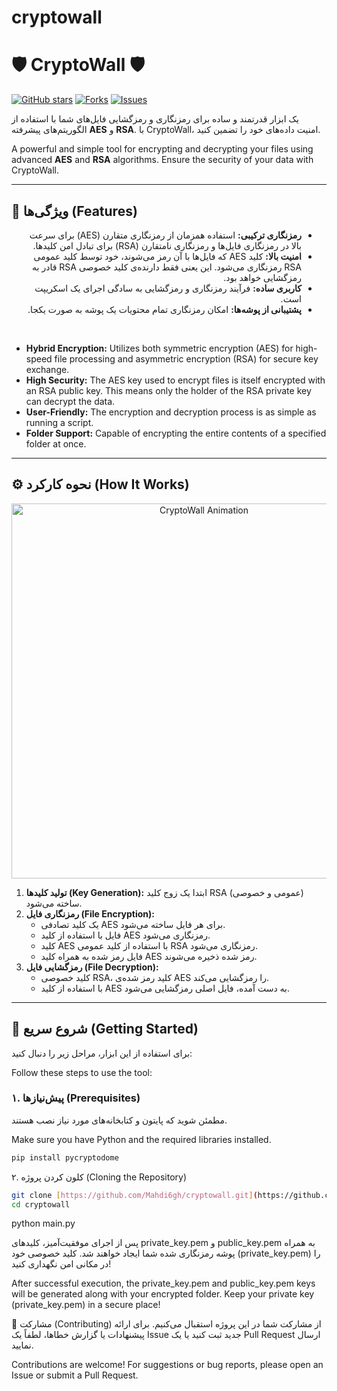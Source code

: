 # cryptowall

# 🛡️ CryptoWall 🛡️

[![GitHub stars](https://img.shields.io/github/stars/Mahdi6gh/cryptowall?style=social)](https://github.com/Mahdi6gh/cryptowall/stargazers)
[![Forks](https://img.shields.io/github/forks/Mahdi6gh/cryptowall?style=social)](https://github.com/Mahdi6gh/cryptowall/network/members)
[![Issues](https://img.shields.io/github/issues/Mahdi6gh/cryptowall)](https://github.com/Mahdi6gh/cryptowall/issues)

یک ابزار قدرتمند و ساده برای رمزنگاری و رمزگشایی فایل‌های شما با استفاده از الگوریتم‌های پیشرفته **AES** و **RSA**. با CryptoWall، امنیت داده‌های خود را تضمین کنید.

A powerful and simple tool for encrypting and decrypting your files using advanced **AES** and **RSA** algorithms. Ensure the security of your data with CryptoWall.

---

## 🌟 ویژگی‌ها (Features)

<div dir="rtl">

- **رمزنگاری ترکیبی:** استفاده همزمان از رمزنگاری متقارن (AES) برای سرعت بالا در رمزنگاری فایل‌ها و رمزنگاری نامتقارن (RSA) برای تبادل امن کلیدها.
- **امنیت بالا:** کلید AES که فایل‌ها با آن رمز می‌شوند، خود توسط کلید عمومی RSA رمزنگاری می‌شود. این یعنی فقط دارنده‌ی کلید خصوصی RSA قادر به رمزگشایی خواهد بود.
- **کاربری ساده:** فرآیند رمزنگاری و رمزگشایی به سادگی اجرای یک اسکریپت است.
- **پشتیبانی از پوشه‌ها:** امکان رمزنگاری تمام محتویات یک پوشه به صورت یکجا.

</div>

<br>

<div dir="ltr">

- **Hybrid Encryption:** Utilizes both symmetric encryption (AES) for high-speed file processing and asymmetric encryption (RSA) for secure key exchange.
- **High Security:** The AES key used to encrypt files is itself encrypted with an RSA public key. This means only the holder of the RSA private key can decrypt the data.
- **User-Friendly:** The encryption and decryption process is as simple as running a script.
- **Folder Support:** Capable of encrypting the entire contents of a specified folder at once.

</div>

---

## ⚙️ نحوه کارکرد (How It Works)

<p align="center">
  <img src="https://i.imgur.com/CHb9SoL.gif" alt="CryptoWall Animation" width="600"/>
</p>

1.  **تولید کلیدها (Key Generation):** ابتدا یک زوج کلید RSA (عمومی و خصوصی) ساخته می‌شود.
2.  **رمزنگاری فایل (File Encryption):**
    - یک کلید تصادفی AES برای هر فایل ساخته می‌شود.
    - فایل با استفاده از کلید AES رمزنگاری می‌شود.
    - کلید AES با استفاده از کلید عمومی RSA رمزنگاری می‌شود.
    - فایل رمز شده به همراه کلید AES رمز شده ذخیره می‌شوند.
3.  **رمزگشایی فایل (File Decryption):**
    - کلید خصوصی RSA، کلید رمز شده‌ی AES را رمزگشایی می‌کند.
    - با استفاده از کلید AES به دست آمده، فایل اصلی رمزگشایی می‌شود.

---

## 🚀 شروع سریع (Getting Started)

برای استفاده از این ابزار، مراحل زیر را دنبال کنید:

Follow these steps to use the tool:

### ۱. پیش‌نیازها (Prerequisites)

مطمئن شوید که پایتون و کتابخانه‌های مورد نیاز نصب هستند.

Make sure you have Python and the required libraries installed.

```bash
pip install pycryptodome
```

۲. کلون کردن پروژه (Cloning the Repository)

```bash
git clone [https://github.com/Mahdi6gh/cryptowall.git](https://github.com/Mahdi6gh/cryptowall.git)
cd cryptowall
```

python main.py

پس از اجرای موفقیت‌آمیز، کلیدهای private_key.pem و public_key.pem به همراه پوشه رمزنگاری شده شما ایجاد خواهند شد. کلید خصوصی خود (private_key.pem) را در مکانی امن نگهداری کنید!

After successful execution, the private_key.pem and public_key.pem keys will be generated along with your encrypted folder. Keep your private key (private_key.pem) in a secure place!

🤝 مشارکت (Contributing)
از مشارکت شما در این پروژه استقبال می‌کنیم. برای ارائه پیشنهادات یا گزارش خطاها، لطفاً یک Issue جدید ثبت کنید یا یک Pull Request ارسال نمایید.

Contributions are welcome! For suggestions or bug reports, please open an Issue or submit a Pull Request.
